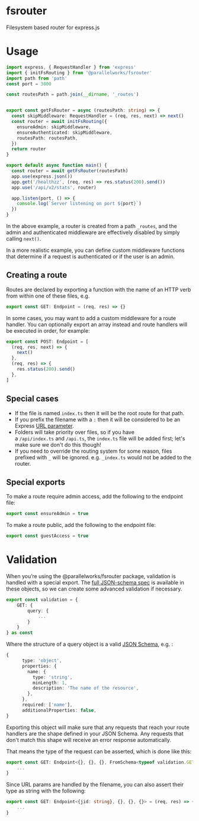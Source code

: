 # fsrouter
Filesystem based router for express.js

# Usage

```typescript
import express, { RequestHandler } from 'express'
import { initFsRouting } from '@parallelworks/fsrouter'
import path from 'path'
const port = 3000

const routesPath = path.join(__dirname, '_routes')


export const getFsRouter = async (routesPath: string) => {
  const skipMiddleware: RequestHandler = (req, res, next) => next()
  const router = await initFsRouting({
    ensureAdmin: skipMiddleware,
    ensureAuthenticated: skipMiddleware,
    routesPath: routesPath,
  })
  return router
}

export default async function main() {
  const router = await getFsRouter(routesPath)
  app.use(express.json())
  app.get('/healthzz', (req, res) => res.status(200).send())
  app.use('/api/v2/stats', router)

  app.listen(port, () => {
    console.log(`Server listening on port ${port}`)
  })
}

```

In the above example, a router is created from a path `_routes`, and the admin and authenticated middleware are effectively disabled by simply calling `next()`.

In a more realistic example, you can define custom middleware functions that determine if a request is authenticated or if the user is an admin.

## **Creating a route**

Routes are declared by exporting a function with the name of an HTTP verb from within one of these files, e.g.

```typescript
export const GET: Endpoint = (req, res) => {}
```

In some cases, you may want to add a custom middleware for a route handler. You can optionally export an array instead and route handlers will be executed in order, for example:

```typescript
export const POST: Endpoint = [
  (req, res, next) => {
    next()
  },
  (req, res) => {
    res.status(200).send()
  },
]
```

## **Special cases**

- If the file is named `index.ts` then it will be the root route for that path.
- If you prefix the filename with a `:` then it will be considered to be an Express [URL parameter](https://expressjs.com/en/guide/routing.html#route-parameters).
- Folders will take priority over files, so if you have a `/api/index.ts` and `/api.ts`, the `index.ts` file will be added first; let's make sure we don't do this though!
- If you need to override the routing system for some reason, files prefixed with `_` will be ignored. e.g. `_index.ts` would not be added to the router.

## **Special exports**

To make a route require admin access, add the following to the endpoint file:

```typescript
export const ensureAdmin = true
```

To make a route public, add the following to the endpoint file:

```typescript
export const guestAccess = true
```

# **Validation**

When you’re using the @parallelworks/fsrouter package, validation is handled with a special export. The [full JSON-schema spec](https://json-schema.org/draft/2020-12/json-schema-core.html#rfc.section.10.3.2.1) is available in these objects, so we can create some advanced validation if necessary.

```typescript
export const validation = {
    GET: {
        query: {
            ...
        }
    }
} as const
```

Where the structure of a query object is a valid [JSON Schema](https://json-schema.org/), e.g. :

```typescript
{
      type: 'object',
      properties: {
        name: {
          type: 'string',
          minLength: 1,
          description: 'The name of the resource',
        },
      },
      required: ['name'],
      additionalProperties: false,
}
```

Exporting this object will make sure that any requests that reach your route handlers are the shape defined in your JSON Schema. Any requests that don't match this shape will receive an error response automatically.

That means the type of the request can be asserted, which is done like this:

```typescript
export const GET: Endpoint<{}, {}, {}, FromSchema<typeof validation.GET.query>> = (req, res) => {
    ...
}
```

Since URL params are handled by the filename, you can also assert their type as string with the following:

```ts
export const GET: Endpoint<{jid: string}, {}, {}, {}> = (req, res) => {
    ...
}
```
